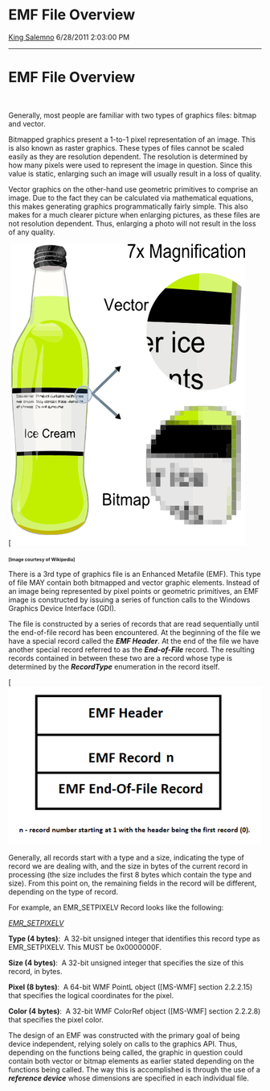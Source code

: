 <div id="page">

# EMF File Overview

[King Salemno](https://social.msdn.microsoft.com/profile/King%20Salemno)
6/28/2011 2:03:00 PM

-----

<div id="content">

# EMF File Overview

 

Generally, most people are familiar with two types of graphics files:
bitmap and vector.

Bitmapped graphics present a 1-to-1 pixel representation of an image.
This is also known as raster graphics. These types of files cannot be
scaled easily as they are resolution dependent. The resolution is
determined by how many pixels were used to represent the image in
question. Since this value is static, enlarging such an image will
usually result in a loss of quality.

Vector graphics on the other-hand use geometric primitives to comprise
an image. Due to the fact they can be calculated via mathematical
equations, this makes generating graphics programmatically fairly
simple. This also makes for a much clearer picture when enlarging
pictures, as these files are not resolution dependent. Thus, enlarging a
photo will not result in the loss of any
quality.

[![](images/0310.vector.png)

[](images/0310.vector.png)

**<span style="font-size: xx-small;">\[Image courtesy of
Wikipedia\]</span>**

There is a 3rd type of graphics file is an Enhanced Metafile (EMF). This
type of file MAY contain both bitmapped and vector graphic elements.
Instead of an image being represented by pixel points or geometric
primitives, an EMF image is constructed by issuing a series of function
calls to the Windows Graphics Device Interface (GDI).

The file is constructed by a series of records that are read
sequentially until the end-of-file record has been encountered. At the
beginning of the file we have a special record called the ***EMF
Header***. At the end of the file we have another special record
referred to as the ***End-of-File*** record. The resulting records
contained in between these two are a record whose type is determined by
the ***RecordType*** enumeration in the record
itself.

[![](images/2766.emf_file_structure.png)

Generally, all records start with a type and a size, indicating the type
of record we are dealing with, and the size in bytes of the current
record in processing (the size includes the first 8 bytes which contain
the type and size). From this point on, the remaining fields in the
record will be different, depending on the type of record.

For example, an EMR\_SETPIXELV Record looks like the following:

*<span style="text-decoration: underline;">EMR\_SETPIXELV</span>*

**Type (4 bytes)**:  A 32-bit unsigned integer that identifies this
record type as EMR\_SETPIXELV. This MUST be 0x0000000F.

**Size (4 bytes)**:  A 32-bit unsigned integer that specifies the size
of this record, in bytes.

**Pixel (8 bytes)**:  A 64-bit WMF PointL object (\[MS-WMF\] section
2.2.2.15) that specifies the logical coordinates for the pixel.

**Color (4 bytes)**:  A 32-bit WMF ColorRef object (\[MS-WMF\] section
2.2.2.8) that specifies the pixel color.

The design of an EMF was constructed with the primary goal of being
device independent, relying solely on calls to the graphics API. Thus,
depending on the functions being called, the graphic in question could
contain both vector or bitmap elements as earlier stated depending on
the functions being called. The way this is accomplished is through the
use of a ***reference device*** whose dimensions are specified in each
individual file.

 

</div>

</div>
